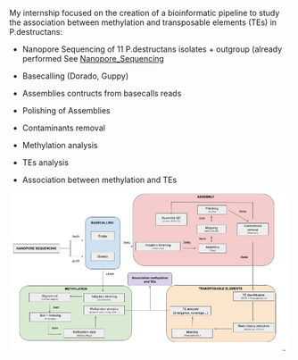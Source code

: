 My internship focused on the creation of a bioinformatic pipeline to study the association between methylation and transposable elements (TEs) in P.destructans:

* Nanopore Sequencing of 11 P.destructans isolates + outgroup (already performed See [Nanopore_Sequencing](https://github.com/OceaneMion/Report_LAB_3/blob/main/Jupyter%20_Notebook/1%20Nanopore_Sequencing.ipynb)

* Basecalling (Dorado, Guppy)
* Assemblies contructs from basecalls reads
* Polishing of Assemblies
* Contaminants removal
* Methylation analysis
* TEs analysis
* Association between methylation and TEs
  
![alt text](https://github.com/OceaneMion/Report_LAB_3/blob/main/Images/workflow.png)

